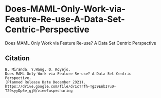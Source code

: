 # Does-MAML-Only-Work-via-Feature-Re-use-A-Data-Set-Centric-Perspective
Does MAML Only Work via Feature Re-use? A Data Set Centric Perspective

## Citation

```
B. Miranda, Y.Wang, O. Koyejo.
Does MAML Only Work via Feature Re-use? A Data Set Centric Perspective. 
(Planned Release Date December 2021).
https://drive.google.com/file/d/1cTrfh-Tg39EnbI7u0-T29syyDp6e_gjN/view?usp=sharing
```

